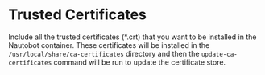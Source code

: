 # Trusted Certificates

Include all the trusted certificates (*.crt) that you want to be installed in the Nautobot container.
These certificates will be installed in the `/usr/local/share/ca-certificates` directory and
then the `update-ca-certificates` command will be run to update the certificate store.
